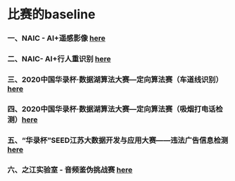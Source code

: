 # 比赛的baseline

### 一、NAIC - AI+遥感影像 [here](https://github.com/jinfanhahaha/competition-baseline/tree/c1/naic-mmseg)

### 二、NAIC- AI+行人重识别 [here](https://github.com/jinfanhahaha/competition-baseline/tree/c2/naic-reid)

### 三、2020中国华录杯·数据湖算法大赛—定向算法赛（车道线识别）[here](https://github.com/jinfanhahaha/competition-baseline/tree/c3)

### 四、2020中国华录杯·数据湖算法大赛—定向算法赛（吸烟打电话检测）[here](https://github.com/jinfanhahaha/competition-baseline/tree/c4)

### 五、“华录杯”SEED江苏大数据开发与应用大赛——违法广告信息检测 [here](https://github.com/jinfanhahaha/competition-baseline/tree/c5/gfl)

### 六、之江实验室 - 音频鉴伪挑战赛 [here](https://github.com/jinfanhahaha/competition-baseline/tree/c6)
